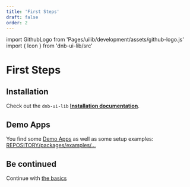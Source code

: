 ```yaml
---
title: 'First Steps'
draft: false
order: 2
---
```


import GithubLogo from 'Pages/uilib/development/assets/github-logo.js'
import { Icon } from 'dnb-ui-lib/src'

# First Steps

## Installation

Check out the `dnb-ui-lib` **[Installation documentation](/uilib/usage/#installation)**.

## Demo Apps

You find some [Demo Apps](/uilib/getting-started/demos) as well as some setup examples: [<Icon icon={GithubLogo} size="default" /> REPOSITORY/packages/examples/...](https://github.com/dnbexperience/eufemia/tree/develop/packages/examples)

## Be continued

Continue with [the basics](/uilib/usage/first-steps/the-basics)
